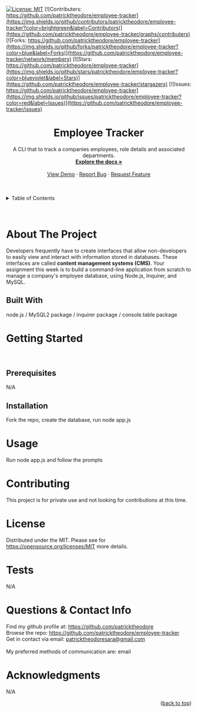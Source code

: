  
  [![License: MIT](https://img.shields.io/badge/License-MIT-yellow.svg)](https://opensource.org/licenses/MIT)
  [![Contributers: https://github.com/patricktheodore/employee-tracker](https://img.shields.io/github/contributors/patricktheodore/employee-tracker?color=brightgreen&label=Contributors)](https://github.com/patricktheodore/employee-tracker/graphs/contributers) 
  [![Forks: https://github.com/patricktheodore/employee-tracker](https://img.shields.io/github/forks/patricktheodore/employee-tracker?color=blue&label=Forks)](https://github.com/patricktheodore/employee-tracker/network/members) 
  [![Stars: https://github.com/patricktheodore/employee-tracker](https://img.shields.io/github/stars/patricktheodore/employee-tracker?color=blueviolet&label=Stars)](https://github.com/patricktheodore/employee-tracker/stargazers)
  [![Issues: https://github.com/patricktheodore/employee-tracker](https://img.shields.io/github/issues/patricktheodore/employee-tracker?color=red&label=Issues)](https://github.com/patricktheodore/employee-tracker/issues)

  <h1 align="center">Employee Tracker</h3>
  
  <div>
    <p align="center">
      A CLI that to track a companies employees, role details and associated departments. 
      <br />
      <a href="https://github.com/patricktheodore/employee-tracker"><strong>Explore the docs »</strong></a>
      <br />
      <br />
      <a href="https://github.com/patricktheodore/employee-tracker">View Demo</a>
      ·
      <a href="https://github.com/patricktheodore/employee-tracker/issues">Report Bug</a>
      ·
      <a href="https://github.com/patricktheodore/employee-tracker/issues">Request Feature</a>
    </p>
  </div>

  <br />
  <br />
  
  <!-- TABLE OF CONTENTS -->
  <details>
    <summary>Table of Contents</summary>
    <ul>
      <li>
        <a href="#about-the-project">About The Project</a>
        <ul>
          <li><a href="#built-with">Built With</a></li>
        </ul>
      </li>
      <li>
        <a href="#getting-started">Getting Started</a>
        <ul>
          <li><a href="#prerequisites">Prerequisites</a></li>
          <li><a href="#installation">Installation</a></li>
        </ul>
      </li>
      <li><a href="#usage">Usage</a></li>
      <li><a href="#contributing">Contributing</a></li>
      <li><a href="#license">License</a></li>
      <li><a href="#contact">Contact</a></li>
      <li><a href="#acknowledgments">Acknowledgments</a></li>
    </ul>
  </details>

  <br />
  <br />
  
  
  
  <!-- ABOUT THE PROJECT -->
  # About The Project
  Developers frequently have to create interfaces that allow non-developers to easily view and interact with information stored in databases. These interfaces are called **content management systems (CMS)**. Your assignment this week is to build a command-line application from scratch to manage a company's employee database, using Node.js, Inquirer, and MySQL.

  
  ## Built With
  node.js / MySQL2 package / inquirer package / console.table package

  
  
  <!-- GETTING STARTED -->
  # Getting Started
  <br />
  
  ## Prerequisites
  N/A
  
  ## Installation
  Fork the repo, create the database, run node app.js

  
  <!-- USAGE EXAMPLES -->
  # Usage
  Run node app.js and follow the prompts
  
  
  <!-- CONTRIBUTING -->
  # Contributing
  This project is for private use and not looking for contributions at this time.
  
  
  <!-- LICENSE -->
  # License
  Distributed under the MIT. Please see for https://opensource.org/licenses/MIT more details. 

  
  <!-- TEST -->
  # Tests
  N/A
  
  
  <!-- QUESTIONS & CONTACT -->
  # Questions & Contact Info
  Find my github profile at: https://github.com/patricktheodore </br>
  Browse the repo: https://github.com/patricktheodore/employee-tracker </br>
  Get in contact via email: patricktheodoresara@gmail.com 
  </br></br>
  My preferred methods of communication are: email
  
  
  <!-- ACKNOWLEDGMENTS -->
  # Acknowledgments
  N/A
  <p align="right">(<a href="#top">back to top</a>)</p>  
